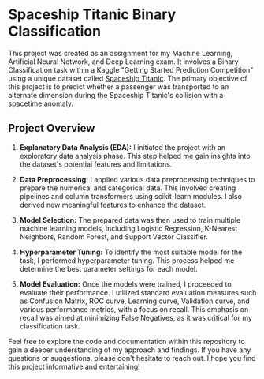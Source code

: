 # Spaceship Titanic Binary Classification

This project was created as an assignment for my Machine Learning, Artificial Neural Network, and Deep Learning exam. It involves a Binary Classification task within a Kaggle "Getting Started Prediction Competition" using a unique dataset called [Spaceship Titanic](https://www.kaggle.com/competitions/spaceship-titanic). The primary objective of this project is to predict whether a passenger was transported to an alternate dimension during the Spaceship Titanic's collision with a spacetime anomaly.

## Project Overview

1. **Explanatory Data Analysis (EDA):** I initiated the project with an exploratory data analysis phase. This step helped me gain insights into the dataset's potential features and limitations.

2. **Data Preprocessing:** I applied various data preprocessing techniques to prepare the numerical and categorical data. This involved creating pipelines and column transformers using scikit-learn modules. I also derived new meaningful features to enhance the dataset.

3. **Model Selection:** The prepared data was then used to train multiple machine learning models, including Logistic Regression, K-Nearest Neighbors, Random Forest, and Support Vector Classifier.

4. **Hyperparameter Tuning:** To identify the most suitable model for the task, I performed hyperparameter tuning. This process helped me determine the best parameter settings for each model.

5. **Model Evaluation:** Once the models were trained, I proceeded to evaluate their performance. I utilized standard evaluation measures such as Confusion Matrix, ROC curve, Learning curve, Validation curve, and various performance metrics, with a focus on recall. This emphasis on recall was aimed at minimizing False Negatives, as it was critical for my classification task.

Feel free to explore the code and documentation within this repository to gain a deeper understanding of my approach and findings. If you have any questions or suggestions, please don't hesitate to reach out. I hope you find this project informative and entertaining!

